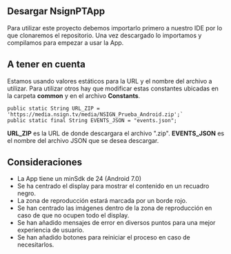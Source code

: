 ## Desargar NsignPTApp

Para utilizar este proyecto debemos importarlo primero a nuestro IDE por lo que clonaremos el repositorio. Una vez descargado lo importamos y compilamos para empezar a usar la App.

## A tener en cuenta

Estamos usando valores estáticos para la URL y el nombre del archivo a utilizar. Para utilizar otros hay que modificar estas constantes ubicadas en la carpeta **common** y en el archivo **Constants**.

```
public static String URL_ZIP = 'https://media.nsign.tv/media/NSIGN_Prueba_Android.zip';`
public static final String EVENTS_JSON = "events.json";
```
**URL_ZIP** es la URL de donde descargara el archivo ".zip".
**EVENTS_JSON** es el nombre del archivo JSON que se desea descargar.

## Consideraciones

- La App tiene un minSdk de 24 (Android 7.0)
- Se ha centrado el display para mostrar el contenido en un recuadro negro.
- La zona de reproducción estará marcada por un borde rojo.
- Se han centrado las imágenes dentro de la zona de reproducción en caso de que no ocupen todo el display.
- Se han añadido mensajes de error en diversos puntos para una mejor experiencia de usuario.
- Se han añadido botones para reiniciar el proceso en caso de necesitarlos.
